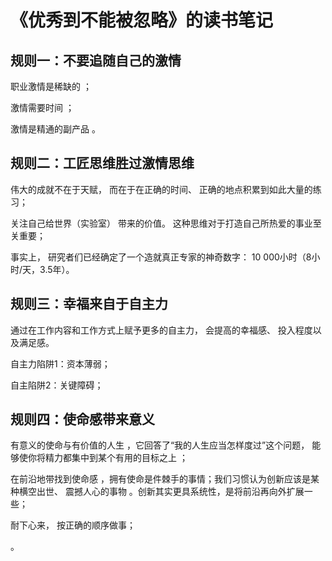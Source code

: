 # 《优秀到不能被忽略》的读书笔记

## 规则一：不要追随自己的激情

职业激情是稀缺的 ；

激情需要时间 ；

激情是精通的副产品 。

## 规则二：工匠思维胜过激情思维 

伟大的成就不在于天赋， 而在于在正确的时间、 正确的地点积累到如此大量的练习；

 关注自己给世界（实验室） 带来的价值。 这种思维对于打造自己所热爱的事业至关重要；

事实上， 研究者们已经确定了一个造就真正专家的神奇数字： 10 000小时（8小时/天，3.5年）。 

## 规则三：幸福来自于自主力 

通过在工作内容和工作方式上赋予更多的自主力， 会提高的幸福感、 投入程度以及满足感。 

自主力陷阱1：资本薄弱；

自主陷阱2：关键障碍；

## 规则四：使命感带来意义

有意义的使命与有价值的人生 ，它回答了“我的人生应当怎样度过”这个问题， 能够使你将精力都集中到某个有用的目标之上 ；

在前沿地带找到使命感 ，拥有使命是件棘手的事情；我们习惯认为创新应该是某种横空出世、 震撼人心的事物 。创新其实更具系统性，是将前沿再向外扩展一些；

耐下心来， 按正确的顺序做事；



。 

